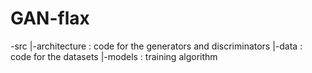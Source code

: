 # GAN-flax

-src
|-architecture : code for the generators and discriminators
|-data : code for the datasets
|-models : training algorithm